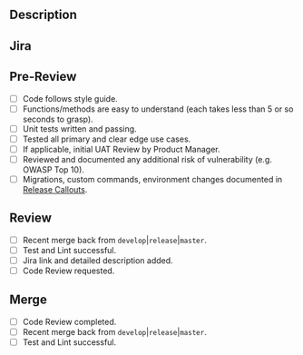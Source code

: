 ## Description
<description of your changes>

## Jira
<links to related Jira issues>

## Pre-Review
- [ ] Code follows style guide.
- [ ] Functions/methods are easy to understand (each takes less than 5 or so seconds to grasp).
- [ ] Unit tests written and passing.
- [ ] Tested all primary and clear edge use cases.
- [ ] If applicable, initial UAT Review by Product Manager.
- [ ] Reviewed and documented any additional risk of vulnerability (e.g. OWASP Top 10).
- [ ] Migrations, custom commands, environment changes documented in [Release Callouts](https://nutrislice-squad.monday.com/boards/3972083388).
  
## Review
- [ ] Recent merge back from `develop`|`release`|`master`.
- [ ] Test and Lint successful.
- [ ] Jira link and detailed description added.
- [ ] Code Review requested.

## Merge
- [ ] Code Review completed.
- [ ] Recent merge back from `develop`|`release`|`master`.
- [ ] Test and Lint successful.
